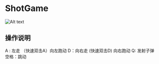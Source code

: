 # ShotGame

![Alt text](
https://note.youdao.com/yws/public/resource/a363cb2535dbec931d9b1896d34bf4ba/xmlnote/WEBRESOURCE9b257e348298c8090c9494efee40a660/2715)


## 操作说明
A : 左走 （快速双击A）向左跑动
D：向右走 (快速双击D) 向右跑动
Q: 发射子弹
空格：跳动
